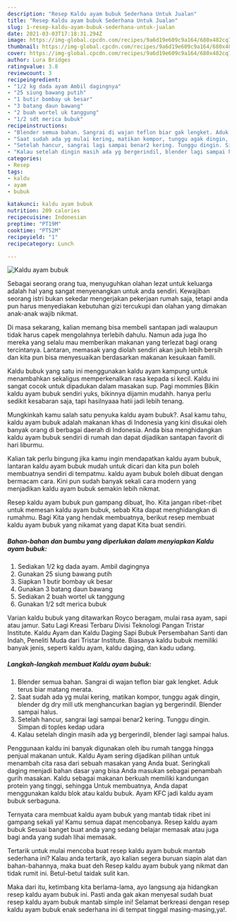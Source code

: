 ```yaml
---
description: "Resep Kaldu ayam bubuk Sederhana Untuk Jualan"
title: "Resep Kaldu ayam bubuk Sederhana Untuk Jualan"
slug: 1-resep-kaldu-ayam-bubuk-sederhana-untuk-jualan
date: 2021-03-03T17:18:31.294Z
image: https://img-global.cpcdn.com/recipes/9a6d19e609c9a164/680x482cq70/kaldu-ayam-bubuk-foto-resep-utama.jpg
thumbnail: https://img-global.cpcdn.com/recipes/9a6d19e609c9a164/680x482cq70/kaldu-ayam-bubuk-foto-resep-utama.jpg
cover: https://img-global.cpcdn.com/recipes/9a6d19e609c9a164/680x482cq70/kaldu-ayam-bubuk-foto-resep-utama.jpg
author: Lura Bridges
ratingvalue: 3.8
reviewcount: 3
recipeingredient:
- "1/2 kg dada ayam Ambil dagingnya"
- "25 siung bawang putih"
- "1 butir bombay uk besar"
- "3 batang daun bawang"
- "2 buah wortel uk tanggung"
- "1/2 sdt merica bubuk"
recipeinstructions:
- "Blender semua bahan. Sangrai di wajan teflon biar gak lengket. Aduk terus biar matang merata."
- "Saat sudah ada yg mulai kering, matikan kompor, tunggu agak dingin, blender dg dry mill utk menghancurkan bagian yg bergerindil. Blender sampai halus."
- "Setelah hancur, sangrai lagi sampai benar2 kering. Tunggu dingin. Simpan di toples kedap udara"
- "Kalau setelah dingin masih ada yg bergerindil, blender lagi sampai halus."
categories:
- Resep
tags:
- kaldu
- ayam
- bubuk

katakunci: kaldu ayam bubuk 
nutrition: 209 calories
recipecuisine: Indonesian
preptime: "PT19M"
cooktime: "PT52M"
recipeyield: "1"
recipecategory: Lunch

---
```



![Kaldu ayam bubuk](https://img-global.cpcdn.com/recipes/9a6d19e609c9a164/680x482cq70/kaldu-ayam-bubuk-foto-resep-utama.jpg)

Sebagai seorang orang tua, menyuguhkan olahan lezat untuk keluarga adalah hal yang sangat menyenangkan untuk anda sendiri. Kewajiban seorang istri bukan sekedar mengerjakan pekerjaan rumah saja, tetapi anda pun harus menyediakan kebutuhan gizi tercukupi dan olahan yang dimakan anak-anak wajib nikmat.

Di masa  sekarang, kalian memang bisa membeli santapan jadi walaupun tidak harus capek mengolahnya terlebih dahulu. Namun ada juga lho mereka yang selalu mau memberikan makanan yang terlezat bagi orang tercintanya. Lantaran, memasak yang diolah sendiri akan jauh lebih bersih dan kita pun bisa menyesuaikan berdasarkan makanan kesukaan famili. 

Kaldu bubuk yang satu ini menggunakan kaldu ayam kampung untuk menambahkan sekaligus memperkenalkan rasa kepada si kecil. Kaldu ini sangat cocok untuk dipadukan dalam masakan sup. Pagi mommies Bikin kaldu ayam bubuk sendiri yuks, bikinnya dijamin mudahh. hanya perlu sedikit kesabaran saja, tapi hasilnyaaa hatii jadi lebih tenang.

Mungkinkah kamu salah satu penyuka kaldu ayam bubuk?. Asal kamu tahu, kaldu ayam bubuk adalah makanan khas di Indonesia yang kini disukai oleh banyak orang di berbagai daerah di Indonesia. Anda bisa menghidangkan kaldu ayam bubuk sendiri di rumah dan dapat dijadikan santapan favorit di hari liburmu.

Kalian tak perlu bingung jika kamu ingin mendapatkan kaldu ayam bubuk, lantaran kaldu ayam bubuk mudah untuk dicari dan kita pun boleh membuatnya sendiri di tempatmu. kaldu ayam bubuk boleh dibuat dengan bermacam cara. Kini pun sudah banyak sekali cara modern yang menjadikan kaldu ayam bubuk semakin lebih nikmat.

Resep kaldu ayam bubuk pun gampang dibuat, lho. Kita jangan ribet-ribet untuk memesan kaldu ayam bubuk, sebab Kita dapat menghidangkan di rumahmu. Bagi Kita yang hendak membuatnya, berikut resep membuat kaldu ayam bubuk yang nikamat yang dapat Kita buat sendiri.

<!--inarticleads1-->

##### Bahan-bahan dan bumbu yang diperlukan dalam menyiapkan Kaldu ayam bubuk:

1. Sediakan 1/2 kg dada ayam. Ambil dagingnya
1. Gunakan 25 siung bawang putih
1. Siapkan 1 butir bombay uk besar
1. Gunakan 3 batang daun bawang
1. Sediakan 2 buah wortel uk tanggung
1. Gunakan 1/2 sdt merica bubuk


Varian kaldu bubuk yang ditawarkan Royco beragam, mulai rasa ayam, sapi atau jamur. Satu Lagi Kreasi Terbaru Divisi Teknologi Pangan Tristar Institute. Kaldu Ayam dan Kaldu Daging Sapi Bubuk Persembahan Santi dan Indah, Peneliti Muda dari Tristar Institute. Biasanya kaldu bubuk memiliki banyak jenis, seperti kaldu ayam, kaldu daging, dan kadu udang. 

<!--inarticleads2-->

##### Langkah-langkah membuat Kaldu ayam bubuk:

1. Blender semua bahan. Sangrai di wajan teflon biar gak lengket. Aduk terus biar matang merata.
1. Saat sudah ada yg mulai kering, matikan kompor, tunggu agak dingin, blender dg dry mill utk menghancurkan bagian yg bergerindil. Blender sampai halus.
1. Setelah hancur, sangrai lagi sampai benar2 kering. Tunggu dingin. Simpan di toples kedap udara
1. Kalau setelah dingin masih ada yg bergerindil, blender lagi sampai halus.


Penggunaan kaldu ini banyak digunakan oleh ibu rumah tangga hingga penjual makanan untuk. Kaldu Ayam sering dijadikan pilihan untuk menambah cita rasa dari sebuah masakan yang Anda buat. Seringkali daging menjadi bahan dasar yang bisa Anda masukan sebagai penambah gurih masakan. Kaldu sebagai makanan berkuah memiliki kandungan protein yang tinggi, sehingga Untuk membuatnya, Anda dapat menggunakan kaldu blok atau kaldu bubuk. Ayam KFC jadi kaldu ayam bubuk serbaguna. 

Ternyata cara membuat kaldu ayam bubuk yang mantab tidak ribet ini gampang sekali ya! Kamu semua dapat mencobanya. Resep kaldu ayam bubuk Sesuai banget buat anda yang sedang belajar memasak atau juga bagi anda yang sudah lihai memasak.

Tertarik untuk mulai mencoba buat resep kaldu ayam bubuk mantab sederhana ini? Kalau anda tertarik, ayo kalian segera buruan siapin alat dan bahan-bahannya, maka buat deh Resep kaldu ayam bubuk yang nikmat dan tidak rumit ini. Betul-betul taidak sulit kan. 

Maka dari itu, ketimbang kita berlama-lama, ayo langsung aja hidangkan resep kaldu ayam bubuk ini. Pasti anda gak akan menyesal sudah buat resep kaldu ayam bubuk mantab simple ini! Selamat berkreasi dengan resep kaldu ayam bubuk enak sederhana ini di tempat tinggal masing-masing,ya!.

